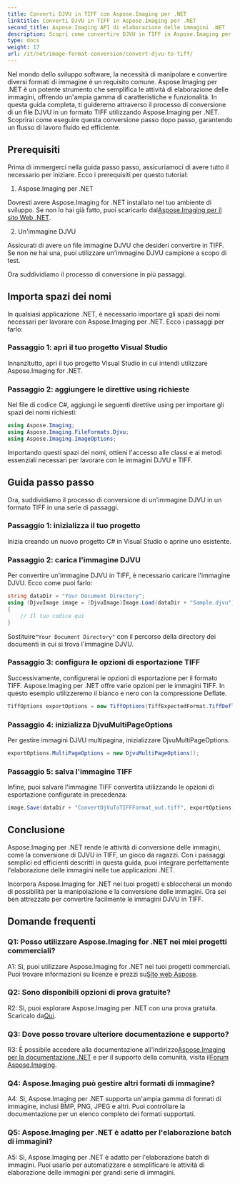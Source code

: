 ```yaml
---
title: Converti DJVU in TIFF con Aspose.Imaging per .NET
linktitle: Converti DJVU in TIFF in Aspose.Imaging per .NET
second_title: Aspose.Imaging API di elaborazione delle immagini .NET
description: Scopri come convertire DJVU in TIFF in Aspose.Imaging per .NET, uno strumento versatile per la manipolazione delle immagini. Semplifica le attività di conversione delle immagini.
type: docs
weight: 17
url: /it/net/image-format-conversion/convert-djvu-to-tiff/
---
```

Nel mondo dello sviluppo software, la necessità di manipolare e convertire diversi formati di immagine è un requisito comune. Aspose.Imaging per .NET è un potente strumento che semplifica le attività di elaborazione delle immagini, offrendo un'ampia gamma di caratteristiche e funzionalità. In questa guida completa, ti guideremo attraverso il processo di conversione di un file DJVU in un formato TIFF utilizzando Aspose.Imaging per .NET. Scoprirai come eseguire questa conversione passo dopo passo, garantendo un flusso di lavoro fluido ed efficiente.

## Prerequisiti

Prima di immergerci nella guida passo passo, assicuriamoci di avere tutto il necessario per iniziare. Ecco i prerequisiti per questo tutorial:

1. Aspose.Imaging per .NET

 Dovresti avere Aspose.Imaging for .NET installato nel tuo ambiente di sviluppo. Se non lo hai già fatto, puoi scaricarlo dal[Aspose.Imaging per il sito Web .NET](https://releases.aspose.com/imaging/net/).

2. Un'immagine DJVU

Assicurati di avere un file immagine DJVU che desideri convertire in TIFF. Se non ne hai una, puoi utilizzare un'immagine DJVU campione a scopo di test.

Ora suddividiamo il processo di conversione in più passaggi.

## Importa spazi dei nomi

In qualsiasi applicazione .NET, è necessario importare gli spazi dei nomi necessari per lavorare con Aspose.Imaging per .NET. Ecco i passaggi per farlo:

### Passaggio 1: apri il tuo progetto Visual Studio

Innanzitutto, apri il tuo progetto Visual Studio in cui intendi utilizzare Aspose.Imaging for .NET.

### Passaggio 2: aggiungere le direttive using richieste

Nel file di codice C#, aggiungi le seguenti direttive using per importare gli spazi dei nomi richiesti:

```csharp
using Aspose.Imaging;
using Aspose.Imaging.FileFormats.Djvu;
using Aspose.Imaging.ImageOptions;
```

Importando questi spazi dei nomi, ottieni l'accesso alle classi e ai metodi essenziali necessari per lavorare con le immagini DJVU e TIFF.

## Guida passo passo

Ora, suddividiamo il processo di conversione di un'immagine DJVU in un formato TIFF in una serie di passaggi.

### Passaggio 1: inizializza il tuo progetto

Inizia creando un nuovo progetto C# in Visual Studio o aprine uno esistente.

### Passaggio 2: carica l'immagine DJVU

Per convertire un'immagine DJVU in TIFF, è necessario caricare l'immagine DJVU. Ecco come puoi farlo:

```csharp
string dataDir = "Your Document Directory";
using (DjvuImage image = (DjvuImage)Image.Load(dataDir + "Sample.djvu"))
{
    // Il tuo codice qui
}
```

 Sostituire`"Your Document Directory"` con il percorso della directory dei documenti in cui si trova l'immagine DJVU.

### Passaggio 3: configura le opzioni di esportazione TIFF

Successivamente, configurerai le opzioni di esportazione per il formato TIFF. Aspose.Imaging per .NET offre varie opzioni per le immagini TIFF. In questo esempio utilizzeremo il bianco e nero con la compressione Deflate.

```csharp
TiffOptions exportOptions = new TiffOptions(TiffExpectedFormat.TiffDeflateBw);
```

### Passaggio 4: inizializza DjvuMultiPageOptions

Per gestire immagini DJVU multipagina, inizializzare DjvuMultiPageOptions.

```csharp
exportOptions.MultiPageOptions = new DjvuMultiPageOptions();
```

### Passaggio 5: salva l'immagine TIFF

Infine, puoi salvare l'immagine TIFF convertita utilizzando le opzioni di esportazione configurate in precedenza:

```csharp
image.Save(dataDir + "ConvertDjVuToTIFFFormat_out.tiff", exportOptions);
```

## Conclusione

Aspose.Imaging per .NET rende le attività di conversione delle immagini, come la conversione di DJVU in TIFF, un gioco da ragazzi. Con i passaggi semplici ed efficienti descritti in questa guida, puoi integrare perfettamente l'elaborazione delle immagini nelle tue applicazioni .NET.

Incorpora Aspose.Imaging for .NET nei tuoi progetti e sbloccherai un mondo di possibilità per la manipolazione e la conversione delle immagini. Ora sei ben attrezzato per convertire facilmente le immagini DJVU in TIFF.

## Domande frequenti

### Q1: Posso utilizzare Aspose.Imaging for .NET nei miei progetti commerciali?

A1: Sì, puoi utilizzare Aspose.Imaging for .NET nei tuoi progetti commerciali. Puoi trovare informazioni su licenze e prezzi su[Sito web Aspose](https://purchase.aspose.com/buy).

### Q2: Sono disponibili opzioni di prova gratuite?

 R2: Sì, puoi esplorare Aspose.Imaging per .NET con una prova gratuita. Scaricalo da[Qui](https://releases.aspose.com/).

### Q3: Dove posso trovare ulteriore documentazione e supporto?

 R3: È possibile accedere alla documentazione all'indirizzo[Aspose.Imaging per la documentazione .NET](https://reference.aspose.com/imaging/net/) e per il supporto della comunità, visita il[Forum Aspose.Imaging](https://forum.aspose.com/).

### Q4: Aspose.Imaging può gestire altri formati di immagine?

A4: Sì, Aspose.Imaging per .NET supporta un'ampia gamma di formati di immagine, inclusi BMP, PNG, JPEG e altri. Puoi controllare la documentazione per un elenco completo dei formati supportati.

### Q5: Aspose.Imaging per .NET è adatto per l'elaborazione batch di immagini?

A5: Sì, Aspose.Imaging per .NET è adatto per l'elaborazione batch di immagini. Puoi usarlo per automatizzare e semplificare le attività di elaborazione delle immagini per grandi serie di immagini.
